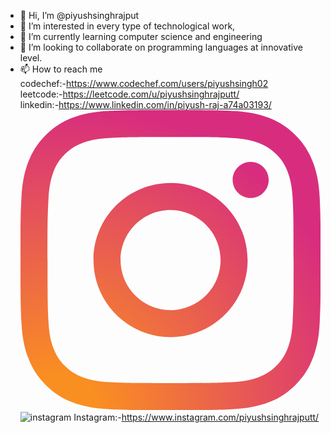 - 👋 Hi, I’m @piyushsinghrajput<br>
- 👀 I’m interested in every type of technological work,<br>
- 🌱 I’m currently learning computer science and engineering<br>
- 💞️ I’m looking to collaborate on programming languages at innovative level.<br>
- 📫 How to reach me<br>
codechef:-https://www.codechef.com/users/piyushsingh02<br>
leetcode:-https://leetcode.com/u/piyushsinghrajputt/<br>
linkedin:-https://www.linkedin.com/in/piyush-raj-a74a03193/<br>
<svg viewBox="0 0 16 16" xmlns="http://www.w3.org/2000/svg" xmlns:xlink="http://www.w3.org/1999/xlink"><radialGradient id="a" cx="13.286131%" cy="100.4724%" r="130.546822%"><stop offset=".09" stop-color="#fa8f21"/><stop offset=".78" stop-color="#d82d7e"/></radialGradient><path d="m5.33397336 8c0-1.472704 1.19358374-2.66688 2.66634665-2.66688s2.66698669 1.194176 2.66698669 2.66688-1.19422378 2.66688-2.66698669 2.66688-2.66634665-1.194176-2.66634665-2.66688m-1.44172167 0c0 2.2688 1.83917757 4.107904 4.10806832 4.107904 2.26889079 0 4.10806829-1.839104 4.10806829-4.107904s-1.8391775-4.107904-4.10806829-4.107904c-2.26889075 0-4.10806832 1.839104-4.10806832 4.107904m7.41872871-4.270784c-.000212.5301933.4294399.96017178.9596544.96038385.5302145.00021206.9602102-.4294226.9604223-.9596159s-.4294397-.96017183-.9596542-.96038395h-.0003841c-.5299623.00024699-.9595793.42967504-.9600384.959616m-6.54278967 10.782592c-.7799992-.03552-1.20395216-.16544-1.48569143-.2752-.37351894-.145408-.6400256-.318592-.92022881-.5984s-.45365015-.546048-.59842394-.919552c-.10982839-.2816-.23975359-.705664-.275211-1.485632-.03878556-.843264-.04652987-1.096576-.04652987-3.23296s.00838434-2.388992.04652987-3.23296c.03552142-.779968.16640665-1.2032.275211-1.485632.14541382-.373504.31860475-.64.59842394-.920192s.54606984-.453632.92022881-.5984c.28161126-.109824.70569223-.239744 1.48569143-.2752.84329773-.038784 1.09661986-.046528 3.23212928-.046528 2.13550939 0 2.38908759.008384 3.23308929.046528.7799992.03552 1.2032482.1664 1.4856915.2752.3735189.144768.6400256.318592.9202288.5984s.4530101.546688.5984239.920192c.1098284.2816.2397536.705664.275211 1.485632.0387856.843968.0465299 1.096576.0465299 3.23296s-.0077443 2.388992-.0465299 3.23296c-.0355214.779968-.1660866 1.203904-.275211 1.485632-.1454138.373504-.3186047.64-.5984239.919552s-.5467099.452992-.9202288.5984c-.2816113.109824-.7056923.239744-1.4856915.2752-.8432977.038784-1.0966198.046528-3.23308929.046528-2.13646946 0-2.38908756-.007744-3.23212928-.046528m-.06624265-14.46336c-.85168207.038784-1.43365735.173824-1.94190168.371584-.52635705.204224-.97194288.478208-1.41720869.922752s-.71855674.890816-.92278891 1.417152c-.19776791.508544-.33281331 1.090176-.37159886 1.941824-.03942558.852992-.04844994 1.125696-.04844994 3.29824s.00902436 2.445248.04844994 3.29824c.03878555.851712.17383095 1.43328.37159886 1.941824.20423217.526016.47758711.9728.92278891 1.417152.44520181.444352.89085164.717952 1.41720869.922752.50920437.19776 1.09021961.3328 1.94190168.371584.85347414.038784 1.12574103.048448 3.29837193.048448 2.17263089 0 2.44534579-.009024 3.29837189-.048448.8517461-.038784 1.4333374-.173824 1.9419017-.371584.5260371-.2048.9719429-.478208 1.4172087-.922752s.7179807-.891136.9227889-1.417152c.1977679-.508544.3334534-1.090176.3715989-1.941824.0387855-.853632.0478099-1.125696.0478099-3.29824s-.0090244-2.445248-.0478099-3.29824c-.0387856-.851712-.173831-1.4336-.3715989-1.941824-.2048082-.526016-.4782271-.971904-.9227889-1.417152s-.8911716-.718528-1.4165687-.922752c-.5092043-.19776-1.0908596-.33344-1.9419016-.371584-.8530261-.038784-1.1257411-.048448-3.29837196-.048448-2.17263091 0-2.44553782.009024-3.29901196.048448" fill="url(#a)"/></svg>![instagram](https://github.com/piyushsinghrajput/piyushsinghrajput/assets/97013593/a73988d4-8477-443c-98de-8dceff98cbe7)
Instagram:-https://www.instagram.com/piyushsinghrajputt/
                    


<!---
piyushsinghrajput/piyushsinghrajput is a ✨ special ✨ repository because its `README.md` (this file) appears on your GitHub profile.
You can click the Preview link to take a look at your changes.
--->
